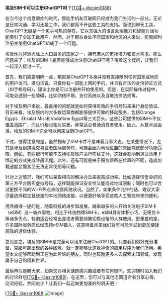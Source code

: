 **埃及SIM卡可以注册ChatGPT吗？**[[TG💪+ @esim1088](https://t.me/s/esim1088)]

在当今这个信息爆炸的时代，智能手机和互联网已经成为我们生活的一部分。无论是日常沟通、学习还是工作，我们都离不开这些工具的支持。而说到聊天工具，ChatGPT无疑是一个炙手可热的存在。它以其强大的语言处理能力和智能对话功能吸引了全球无数用户。然而，对于那些身处不同国家和地区的人来说，能否顺利注册并使用ChatGPT却成了一个问题。

埃及作为非洲大陆上人口最多的国家之一，拥有庞大的市场潜力和技术需求。那么问题来了：埃及的SIM卡是否能够成功注册ChatGPT呢？带着这个疑问，让我们一起深入探讨一下。

首先，我们需要明确一点，那就是ChatGPT本身并没有直接限制任何国家或地区的用户访问。换句话说，只要你有一部能上网的手机，并且有合法的身份验证方式（如手机号码），理论上你是可以注册并开始使用的。但是，在实际操作过程中，可能会遇到一些障碍，比如网络环境、支付系统以及当地法律法规等。

对于埃及用户来说，最直接的问题就是如何获得有效的手机号码来进行身份验证。目前来看，埃及境内的大多数运营商都能够提供可靠的移动服务，包括Orange Egypt、Etisalat Misr和Vodafone Egypt等三大巨头。这些公司提供的SIM卡不仅覆盖范围广，而且价格也相对实惠，非常适合普通消费者使用。因此，从技术层面讲，埃及的SIM卡完全可以用来注册ChatGPT。

不过，值得注意的是，虽然拥有了SIM卡并不意味着万事大吉。在某些情况下，尤其是涉及到跨境交易或者国际服务时，可能会因为地理位置的原因导致部分功能受限。例如，有些银行可能不支持埃及账户进行在线支付，这就会影响到通过信用卡绑定的方式完成注册流程。此外，还有可能是由于服务器所在位置的不同，造成加载速度变慢甚至无法正常使用等问题。

针对上述情况，我们可以采取相应的解决办法来提高成功率。比如选择信誉良好的第三方平台购买虚拟号码，这样既能保证安全性又能绕过地域限制；同时也可以尝试更换不同的Wi-Fi热点来改善网络状况。当然了，如果条件允许的话，建议大家尽量选择稳定且快速的本地网络连接，以便更好地享受这款人工智能带来的便利。

另外值得一提的是，随着科技的进步和发展，越来越多的人开始关注电子SIM卡（eSIM）这一新兴事物。相比于传统物理SIM卡，eSIM具有体积小巧、无需剪卡等诸多优点，特别适合经常出差或者需要频繁切换设备的人群使用。更重要的是，许多国际服务商已经支持eSIM接入，这意味着未来我们将有可能享受到更加便捷高效的通信体验。

总而言之，埃及的SIM卡是完全可以用来注册ChatGPT的。只要我们做好充分准备，克服可能出现的各种困难，就一定能够让这款神奇的应用程序为我们所用。希望本文能够帮助到正在为此苦恼的朋友，同时也鼓励更多人去探索未知领域，发现属于自己的精彩世界。

最后再次提醒大家，如果您对相关话题感兴趣或者有任何疑问，欢迎随时加入我们的讨论群组[[TG💪+ @esim1088](https://t.me/s/esim1088)]。在这里，您可以与其他志同道合者分享心得、交流经验，共同进步！让我们一起迈向更加美好的明天吧！

[[TG💪+ @esim1088](https://t.me/s/esim1088) ![Image](https://i.postimg.cc/4NQfJmqS/Snipaste-2025-05-13-00-14-12.png)]